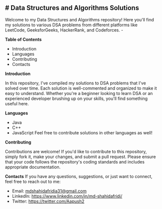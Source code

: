  ## # Data Structures and Algorithms Solutions
 Welcome to my Data Structures and Algorithms repository! Here you'll find my solutions to various DSA problems from different platforms like LeetCode, GeeksforGeeks, HackerRank, and Codeforces.  -
 
 **Table of Contents**

 - Introduction
 - Languages
 - Contributing
 - Contacts 
 
 **Introduction**
 
 In this repository, I've compiled my solutions to DSA problems that I've solved over time. Each solution is well-commented and organized to make it easy to understand. Whether you're a beginner looking to learn DSA or an experienced developer brushing up on your skills, you'll find something useful here.

**Languages**

 - Java
 - C++
 - JavaScript
Feel free to contribute solutions in other languages as well!

**Contributing**

 Contributions are welcome! If you'd like to contribute to this repository, simply fork it, make your changes, and submit a pull request. Please ensure that your code follows the repository's coding standards and includes appropriate documentation.

**Contacts**
If you have any questions, suggestions, or just want to connect, feel free to reach out to me:

 - Email: mdshahidafridia31@gmail.com
 - LinkedIn: https://www.linkedin.com/in/md-shahidafridi/
 - Twitter: https://twitter.com/Aapush2

